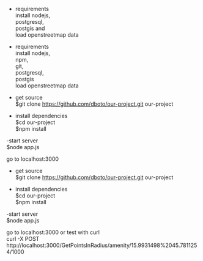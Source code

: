 - requirements  
install nodejs,  
postgresql,  
postgis and  
load openstreetmap data  

- requirements  
install nodejs,  
npm,    
git,  
postgresql,  
postgis  
load openstreetmap data  

- get source  
$git clone https://github.com/dboto/our-project.git our-project  
  
- install dependencies  
$cd our-project  
$npm install  
  
-start server  
$node app.js  
  
go to localhost:3000  
  
- get source  
$git clone https://github.com/dboto/our-project.git our-project  
  
- install dependencies  
$cd our-project  
$npm install  

-start server  
$node app.js  
  
go to localhost:3000 or test with curl  
curl -X POST http://localhost:3000/GetPointsInRadius/amenity/15.9931498%2045.7811254/1000  
